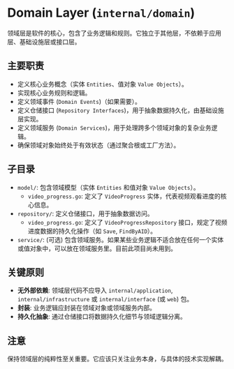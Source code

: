 # Domain Layer (`internal/domain`)

领域层是软件的核心，包含了业务逻辑和规则。它独立于其他层，不依赖于应用层、基础设施层或接口层。

## 主要职责

*   定义核心业务概念（实体 `Entities`、值对象 `Value Objects`）。
*   实现核心业务规则和逻辑。
*   定义领域事件 (`Domain Events`)（如果需要）。
*   定义仓储接口 (`Repository Interfaces`)，用于抽象数据持久化，由基础设施层实现。
*   定义领域服务 (`Domain Services`)，用于处理跨多个领域对象的复杂业务逻辑。
*   确保领域对象始终处于有效状态（通过聚合根或工厂方法）。

## 子目录

*   `model/`: 包含领域模型（实体 `Entities` 和值对象 `Value Objects`）。
    *   `video_progress.go`: 定义了 `VideoProgress` 实体，代表视频观看进度的核心信息。
*   `repository/`: 定义仓储接口，用于抽象数据访问。
    *   `video_progress.go`: 定义了 `VideoProgressRepository` 接口，规定了视频进度数据的持久化操作（如 `Save`, `FindByAID`）。
*   `service/`: (可选) 包含领域服务。如果某些业务逻辑不适合放在任何一个实体或值对象中，可以放在领域服务里。目前此项目尚未用到。

## 关键原则

*   **无外部依赖**: 领域层代码不应导入 `internal/application`, `internal/infrastructure` 或 `internal/interface` (或 `web`) 包。
*   **封装**: 业务逻辑应封装在领域对象或领域服务内部。
*   **持久化抽象**: 通过仓储接口将数据持久化细节与领域逻辑分离。

## 注意

保持领域层的纯粹性至关重要。它应该只关注业务本身，与具体的技术实现解耦。 